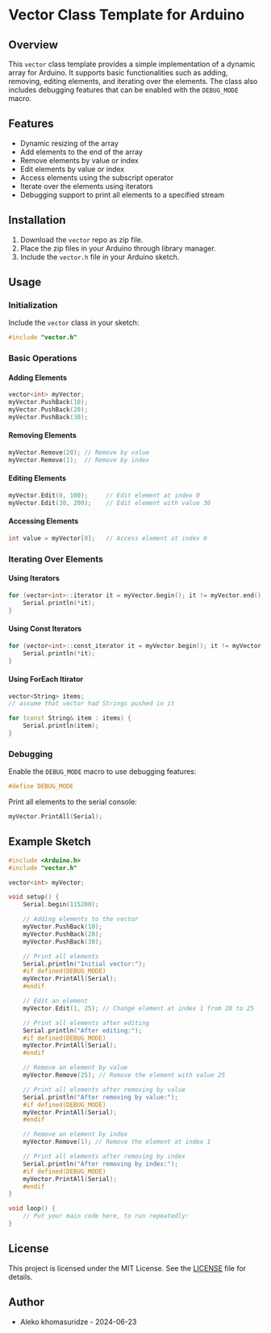 
# Vector Class Template for Arduino

## Overview

This `vector` class template provides a simple implementation of a dynamic array for Arduino. It supports basic functionalities such as adding, removing, editing elements, and iterating over the elements. The class also includes debugging features that can be enabled with the `DEBUG_MODE` macro.

## Features

- Dynamic resizing of the array
- Add elements to the end of the array
- Remove elements by value or index
- Edit elements by value or index
- Access elements using the subscript operator
- Iterate over the elements using iterators
- Debugging support to print all elements to a specified stream

## Installation

1. Download the `vector` repo as zip file.
2. Place the zip files in your Arduino through library manager.
3. Include the `vector.h` file in your Arduino sketch.

## Usage

### Initialization

Include the `vector` class in your sketch:

```cpp
#include "vector.h"
```

### Basic Operations

#### Adding Elements

```cpp
vector<int> myVector;
myVector.PushBack(10);
myVector.PushBack(20);
myVector.PushBack(30);
```

#### Removing Elements

```cpp
myVector.Remove(20); // Remove by value
myVector.Remove(1);  // Remove by index
```

#### Editing Elements

```cpp
myVector.Edit(0, 100);     // Edit element at index 0
myVector.Edit(30, 200);    // Edit element with value 30
```

#### Accessing Elements

```cpp
int value = myVector[0];   // Access element at index 0
```

### Iterating Over Elements

#### Using Iterators

```cpp
for (vector<int>::iterator it = myVector.begin(); it != myVector.end(); ++it) {
    Serial.println(*it);
}
```

#### Using Const Iterators

```cpp
for (vector<int>::const_iterator it = myVector.begin(); it != myVector.end(); ++it) {
    Serial.println(*it);
}
```

#### Using ForEach Itirator
```cpp
vector<String> items;
// assume that vector had Strings pushed in it 

for (const String& item : items) {
    Serial.println(item);
}
```

### Debugging

Enable the `DEBUG_MODE` macro to use debugging features:

```cpp
#define DEBUG_MODE
```

Print all elements to the serial console:

```cpp
myVector.PrintAll(Serial);
```

## Example Sketch

```cpp
#include <Arduino.h>
#include "vector.h"

vector<int> myVector;

void setup() {
    Serial.begin(115200);

    // Adding elements to the vector
    myVector.PushBack(10);
    myVector.PushBack(20);
    myVector.PushBack(30);

    // Print all elements
    Serial.println("Initial vector:");
    #if defined(DEBUG_MODE)
    myVector.PrintAll(Serial);
    #endif

    // Edit an element
    myVector.Edit(1, 25); // Change element at index 1 from 20 to 25

    // Print all elements after editing
    Serial.println("After editing:");
    #if defined(DEBUG_MODE)
    myVector.PrintAll(Serial);
    #endif

    // Remove an element by value
    myVector.Remove(25); // Remove the element with value 25

    // Print all elements after removing by value
    Serial.println("After removing by value:");
    #if defined(DEBUG_MODE)
    myVector.PrintAll(Serial);
    #endif

    // Remove an element by index
    myVector.Remove(1); // Remove the element at index 1

    // Print all elements after removing by index
    Serial.println("After removing by index:");
    #if defined(DEBUG_MODE)
    myVector.PrintAll(Serial);
    #endif
}

void loop() {
    // Put your main code here, to run repeatedly:
}
```

## License

This project is licensed under the MIT License. See the [LICENSE](LICENSE) file for details.

## Author

 - Aleko khomasuridze - 2024-06-23
